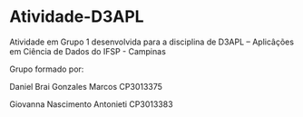 # Atividade-D3APL

Atividade em Grupo 1 desenvolvida para a disciplina de D3APL – Aplicâções em Ciência de Dados do IFSP - Campinas

Grupo formado por:

Daniel Brai Gonzales Marcos   CP3013375

Giovanna Nascimento Antonieti CP3013383

